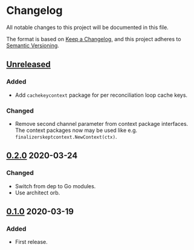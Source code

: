 # Changelog

All notable changes to this project will be documented in this file.

The format is based on [Keep a Changelog](https://keepachangelog.com/en/1.0.0/),
and this project adheres to [Semantic Versioning](https://semver.org/spec/v2.0.0.html).



## [Unreleased]

### Added

- Add `cachekeycontext` package for per reconciliation loop cache keys.

### Changed

- Remove second channel parameter from context package interfaces. The context
  packages now may be used like e.g. `finalizerskeptcontext.NewContext(ctx)`.



## [0.2.0] 2020-03-24

### Changed

- Switch from dep to Go modules.
- Use architect orb.



## [0.1.0] 2020-03-19

### Added

- First release.



[Unreleased]: https://github.com/giantswarm/operatorkit/compare/v0.2.0...HEAD

[0.2.0]: https://github.com/giantswarm/operatorkit/compare/v0.1.0...0.2.0

[0.1.0]: https://github.com/giantswarm/operatorkit/releases/tag/v0.1.0
